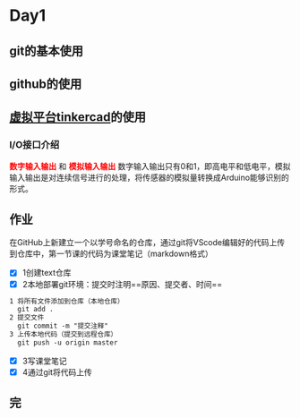 # Day1

## git的基本使用
## github的使用
## [虚拟平台tinkercad](https://www.tinkercad.com/)的使用

### I/O接口介绍

**<font color=red>数字输入输出</font>** 和 **<font color=red>模拟输入输出</font>**
数字输入输出只有0和1，即高电平和低电平，模拟输入输出是对连续信号进行的处理，将传感器的模拟量转换成Arduino能够识别的形式。
## 作业
在GitHub上新建立一个以学号命名的仓库，通过git将VScode编辑好的代码上传到仓库中，第一节课的代码为课堂笔记（markdown格式）

- [X] 1创建text仓库
- [x] 2本地部署git环境：提交时注明==原因、提交者、时间==
```markdown
1 将所有文件添加到仓库（本地仓库）
  git add .
2 提交文件
  git commit -m "提交注释"
3 上传本地代码（提交到远程仓库）
  git push -u origin master
```
- [x] 3写课堂笔记
- [x] 4通过git将代码上传

## 完